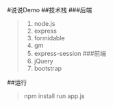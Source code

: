 #说说Demo
##技术栈
###后端
 >1. node.js
 >2. express
 >3. formidable
 >4. gm
 >5. express-session
 ###前端
 >1. jQuery
 >2. bootstrap
 
 ##运行
 > npm install
 > run app.js